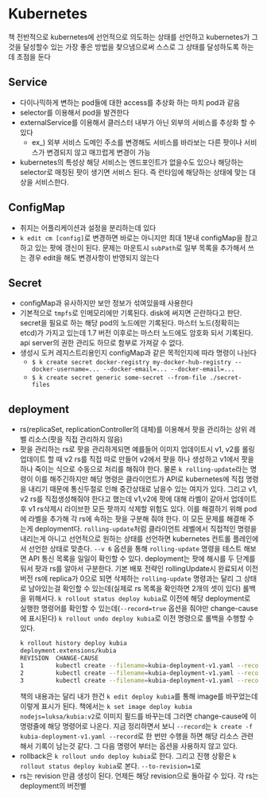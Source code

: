 # Kubernetes
책 전반적으로 kubernetes에 선언적으로 의도하는 상태를 선언하고 kubernetes가 그것을 달성할수 있는 가장 좋은 방법을 찾으냄으로써 스스로 그 상태를 달성하도록 하는데 초점을 둔다

## Service
- 다이나믹하게 변하는 pod들에 대한 access를 추상화 하는 마치 pod과 같음
- selector를 이용해서 pod을 발견한다
- externalService를 이용해서 클러스터 내부가 아닌 외부의 서비스를 추상화 할 수 있다
  - ex_) 외부 서비스 도메인 주소를 변경해도 서비스를 바라보는 다른 팟이나 서비스가 변경되지 않고 매끄럽게 변경이 가능
- kubernetes의 특성상 해당 서비스는 엔드포인트가 없을수도 있으나 해당하는 selector로 매칭된 팟이 생기면 서비스 된다. 즉 런타임에 해당하는 상태에 맞는 대상을  서비스한다.

## ConfigMap
- 취지는 어플리케이션과 설정을 분리하는데 있다
- `k edit cm [config]`로 변경하면 바로는 아니지만 최대 1분내 configMap을 참고하고 있는 팟에 갱신이 된다. 문제는 마운트시 `subPath`로 일부 목록을 추가해서 쓰는 경우 edit을 해도 변경사항이 반영되지 않는다

## Secret
- configMap과 유사하지만 보안 정보가 섞여있을때 사용한다
- 기본적으로 `tmpfs`로 인메모리에만 기록된다. disk에 써지면 곤란하다고 판단. secret을 필요로 하는 해당 pod의 노드에만 기록된다. 마스터 노드(정확히는 etcd)가 가지고 있는데 1.7 버전 이후로는 마스터 노드에도 암호화 되서 기록된다. api server의 권한 관리도 하므로 함부로 가져갈 수 없다.
- 생성시 도커 레지스트리용인지 configMap과 같은 목적인지에 따라 명령이 나뉜다
  - `$ k create secret docker-registry my-docker-hub-registry --docker-username=... --docker-email=... --docker-email=...`
  - `$ k create secret generic some-secret --from-file ./secret-files`

## deployment
- rs(replicaSet, replicationController의 대체)를 이용해서 팟을 관리하는 상위 레벨 리소스(팟을 직접 관리하지 않음)
- 팟을 관리하는 rs로 팟을 관리하게되면 예를들어 이미지 업데이트시 v1, v2를 롤링업데이트 할 때 v2 rs를 직접 따로 만들어 v2에서 팟을 하나 생성하고 v1에서 팟을 하나 죽이는 식으로 수동으로 처리를 해줘야 한다. 물론 `k rolling-update`라는 명령이 이를 해주긴하지만 해당 명령은 클라이언트가 API로 kubernetes에 직접 명령을 내리기 때문에 통신두절로 인해 중간상태로 남을수 있는 여지가 있다. 그리고 v1, v2 rs를 직접생성해줘야 한다고 했는데 v1,v2에 팟에 대해 라벨이 같아서 업데이트 후 v1 rs삭제시 라이브한 모든 팟까지 삭제할 위험도 있다. 이를 해결하기 위해 pod에 라벨을 추가해 각 rs에 속하는 팟을 구분해 줘야 한다. 이 모든 문제를 해결해 주는게 deployment다. `rolling-update`처럼 클라이언트 레벨에서 직접적인 명령을 내리는게 아니고 선언적으로 원하는 상태를 선언하면 kubernetes 컨트롤 플레인에서 선언한 상태로 맞춘다. `--v 6` 옵션을 통해 `rolling-update` 명령을 테스트 해보면 API 통신 목록을 일일이 확인할 수 있다. deployment는 팟에 해시를 두 단계를 둬서 팟과 rs를 알아서 구분한다. 기본 배포 전략인 rollingUpdate시 완료되서 이전 버전 rs에 replica가 0으로 되면 삭제하는 `rolling-update` 명령과는 달리 그 상태로 남아있는걸 확인할 수 있는데(실제로 rs 목록을 확인하면 2개의 셋이 있다) 롤백을 위해서다. `k rollout status deploy kubia`로 이전에 해당 deployment로 실행한 명령어를 확인할 수 있는데(`--record=true` 옵션을 줘야만 change-cause에 표시된다) `k rollout undo deploy kubia`로 이전 명령으로 롤백을 수행할 수 있다.
  ```zsh
  k rollout history deploy kubia
  deployment.extensions/kubia
  REVISION  CHANGE-CAUSE
  1         kubectl create --filename=kubia-deployment-v1.yaml --record=true
  2         kubectl create --filename=kubia-deployment-v1.yaml --record=true
  3         kubectl create --filename=kubia-deployment-v1.yaml --record=true
  ```
  책의 내용과는 달리 내가 한건 `k edit deploy kubia`를 통해 image를 바꾸었는데 이렇게 표시가 된다. 책에서는 `k set image deploy kubia nodejs=luksa/kubia:v2`로 이미지 필드를 바꾸는데 그러면 change-cause에 이 명령줄에 해당 명령어로 나온다. 지금 정리하면서 보니 `--record`는 `k create -f kubia-deployment-v1.yaml --record`로 한 번만 수행을 하면 해당 리소스 관련해서 기록이 남는것 같다. 그 다음 명령어 부터는 옵션을 사용하지 않고 있다.
- rollback은 `k rollout undo deploy kubia`로 한다. 그리고 진행 상황은 `k rollout status deploy kubia`로 본다. `--to-revision=1`로 
- rs는 revision 만큼 생성이 된다. 언제든 해당 revision으로 돌아갈 수 있다. 각 rs는 deployment의 버전별 
